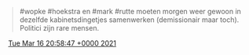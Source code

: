 > \#wopke \#hoekstra en \#mark \#rutte moeten morgen weer gewoon in dezelfde kabinetsdingetjes samenwerken \(demissionair maar toch\)\. Politici zijn rare mensen\.

<img src="../../media/tweet.ico" width="12" /> [Tue Mar 16 20:58:47 +0000 2021](https://twitter.com/DromerDenker/status/1371928958455975944)